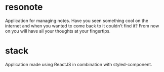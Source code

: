 # resonote
Application for managing notes. Have you seen something cool on the internet and when you wanted to come back to it couldn't find it? From now on you will have all your thoughts at your fingertips.

# stack
Application made using ReactJS in combination with styled-component.

